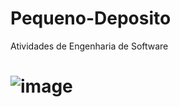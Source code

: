 # Pequeno-Deposito
Atividades de Engenharia de Software

![image](https://user-images.githubusercontent.com/129879125/230271187-8550d25b-4897-42ff-a621-7a1851296a1e.png)
================================================================================================
